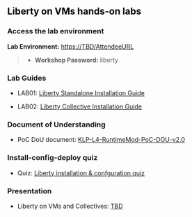 
<h2 style="color:black">Liberty on VMs hands-on labs</h2>


### Access the lab environment


  **Lab Environment:**  [https://TBD/AttendeeURL](https://TBD/AttendeeURL)
    
  > - **Workshop Password:** liberty


### Lab Guides

  - LAB01: [Liberty Standalone Installation Guide](https://ibm.box.com/s/0z6yo3ia3ntj2sj4t6rc6ufi7p9mfbe6)

  - LAB02: [Liberty Collective Installation Guide](https://ibm.box.com/s/231o2s4n7rl7sdum766p7dv2k4lnkm2h)
  
 
### Document of Understanding 

 - PoC DoU document: [KLP-L4-RuntimeMod-PoC-DOU-v2.0](https://ibm.box.com/s/p0u72nzz85tdmg1hsk4awrpgx1zp1tbx)
 
 
  
### Install-config-deploy quiz
  
 - Quiz: [Liberty installation & confguration quiz](https://ibm.box.com/s/vwtz8fp53bh2fqcsb6j4u10363iwy0iw)
 
 
### Presentation

  - Liberty on VMs and Collectives: [TBD](http://TBD) 
 